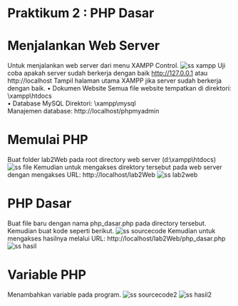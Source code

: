 # Praktikum 2 : PHP Dasar
# Menjalankan Web Server
Untuk menjalankan web server dari menu XAMPP Control.
![ss xampp](https://user-images.githubusercontent.com/115921167/227537895-64c30874-5aae-4567-87e3-c6679d3f0dfa.png)
Uji coba apakah server sudah berkerja dengan baik
http://127.0.0.1 atau http://localhost
Tampil halaman utama XAMPP jika server sudah berkerja dengan baik.
• Dokumen Website
Semua file website tempatkan di direktori: \xampp\htdocs\
• Database MySQL
Direktori: \xampp\mysql\
Manajemen database: http://localhost/phpmyadmin
# Memulai PHP
Buat folder lab2Web pada root directory web server (d:\xampp\htdocs)
![ss file](https://user-images.githubusercontent.com/115921167/227538440-7ce62a85-b2b5-451c-82c3-6585f838efd1.png)
Kemudian untuk mengakses direktory tersebut pada web server dengan mengakses URL: 
http://localhost/lab2Web
![ss lab2web](https://user-images.githubusercontent.com/115921167/227538717-6a02aaea-feef-47aa-b3e6-1fd374beec0f.png)
# PHP Dasar
Buat file baru dengan nama php_dasar.php pada directory tersebut. Kemudian buat kode seperti 
berikut.
![ss sourcecode](https://user-images.githubusercontent.com/115921167/227538909-f03efad3-8be0-4d67-bd67-ca780257e0df.png)
Kemudian untuk mengakses hasilnya melalui URL: http://localhost/lab2Web/php_dasar.php
![ss hasil](https://user-images.githubusercontent.com/115921167/227539101-ebe4a5f0-11aa-4239-a219-37af659db34a.png)
# Variable PHP
Menambahkan variable pada program.
![ss sourcecode2](https://user-images.githubusercontent.com/115921167/227539245-627a894c-9679-4d60-9e32-16c16cddce13.png)
![ss hasil2](https://user-images.githubusercontent.com/115921167/227539366-afb71172-e5db-4a70-aa85-c7ac4bbd7590.png)
